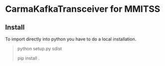 # CarmaKafkaTransceiver for MMITSS
## Install
 To import directly into python you have to do a local installation. 
> python setup.py sdist
> 
> pip install .
